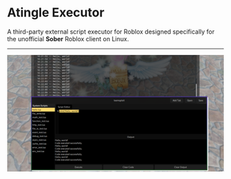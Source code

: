 # Atingle Executor

A third-party external script executor for Roblox designed specifically for the unofficial **Sober** Roblox client on Linux.

---

![TeemsploitSoberExecutor](image.png)
